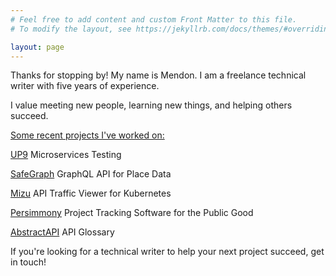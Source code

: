```yaml
---
# Feel free to add content and custom Front Matter to this file.
# To modify the layout, see https://jekyllrb.com/docs/themes/#overriding-theme-defaults

layout: page
---
```

Thanks for stopping by! My name is Mendon. I am a freelance technical writer with five years of experience.

I value meeting new people, learning new things, and helping others succeed.


<u>Some recent projects I've worked on:</u>

<a href="https://up9.com/docs/">UP9</a> Microservices Testing

<a href="https://docs.safegraph.com/docs">SafeGraph</a> GraphQL API for Place Data

<a href="https://getmizu.io/">Mizu</a> API Traffic Viewer for Kubernetes

<a href="https://www.persimmony.com/">Persimmony</a> Project Tracking Software for the Public Good

<a href="https://www.abstractapi.com/">AbstractAPI</a> API Glossary


If you're looking for a technical writer to help your next project succeed, get in touch!
